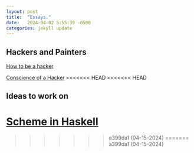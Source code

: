 ```yaml
---
layout: post
title:  "Essays."
date:   2024-04-02 5:55:39 -0500
categories: jekyll update
---
```


## Hackers and Painters

[How to be a hacker](http://www.catb.org/~esr/faqs/hacker-howto.html)

[Conscience of a Hacker](http://phrack.org/issues/7/3.html)
<<<<<<< HEAD
<<<<<<< HEAD



## Ideas to work on
[Scheme in Haskell](https://en.wikibooks.org/wiki/Write_Yourself_a_Scheme_in_48_Hours)
=======
>>>>>>> a399da1 (04-15-2024)
=======
>>>>>>> a399da1 (04-15-2024)
